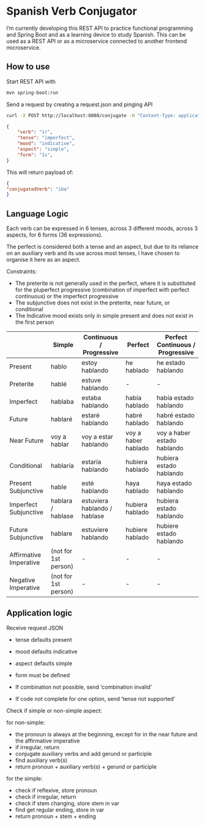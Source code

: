 # Spanish Verb Conjugator

I’m currently developing this REST API to practice functional programming and Spring Boot and as a learning device to study Spanish. This can be used as a REST API or as a microservice connected to another frontend microservice.

## How to use

Start REST API with
```bash
mvn spring-boot:run
```

Send a request by creating a request.json and pinging API

```bash
curl -X POST http://localhost:8080/conjugate -H "Content-Type: application/json" -d @request.json
```

```json
{
    "verb": "ir",
    "tense": "imperfect",
    "mood": "indicative",
    "aspect": "simple",
    "form": "1s",
}
```

This will return payload of:

```json
{
"conjugatedVerb": "iba"
}
```

## Language Logic

Each verb can be expressed in 6 tenses, across 3 different moods, across 3 aspects, for 6 forms (36 expressions).

The perfect is considered both a tense and an aspect, but due to its reliance on an auxiliary verb and its use across most tenses, I have chosen to organise it here as an aspect.

Constraints:

- The preterite is not generally used in the perfect, where it is substituted for the pluperfect progressive (combination of imperfect with perfect continuous) or the imperfect progressive
- The subjunctive does not exist in the preterite, near future, or conditional
- The Indicative mood exists only in simple present and does not exist in the first person

|  | Simple | Continuous / Progressive | Perfect | Perfect Continuous / Progressive |
| --- | --- | --- | --- | --- |
| Present | hablo | estoy hablando | he hablado | he estado hablando |
| Preterite | hablé | estuve hablando | - | - |
| Imperfect | hablaba | estaba hablando | había hablado | había estado hablando |
| Future | hablaré | estaré hablando | habré hablado | habré estado hablando |
| Near Future | voy a hablar | voy a estar hablando  | voy a haber hablado | voy a haber estado hablando |
| Conditional | hablaría | estaría hablando | hubiera hablado | hubiera estado hablando |
| Present Subjunctive | hable | esté hablando | haya hablado | haya estado hablando |
| Imperfect Subjunctive | hablara / hablase | estuviera hablando / hablase | hubiera hablado | hubiera estado hablando |
| Future Subjunctive | hablare | estuviere hablando | hubiere hablado | hubiere estado hablando |
| Affirmative Imperative | (not for 1st person) | - | - | - |
| Negative Imperative | (not for 1st person) | - | - | - |

## Application logic

Receive request JSON

- tense defaults present
- mood defaults indicative
- aspect defaults simple
- form must be defined

- If combination not possible, send ‘combination invalid’
- If code not complete for one option, send ‘tense not supported’

Check if simple or non-simple aspect:

for non-simple:

- the pronoun is always at the beginning, except for in the near future and the affirmative imperative
- if irregular, return
- conjugate auxiliary verbs and add gerund or participle
- find auxiliary verb(s)
- return pronoun + auxiliary verb(s) + gerund or participle

for the simple:

- check if reflexive, store pronoun
- check if irregular, return
- check if stem changing, store stem in var
- find get regular ending, store in var
- return pronoun + stem + ending